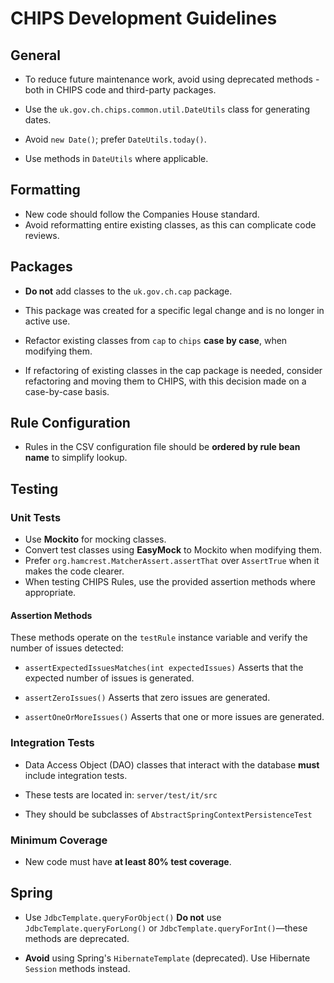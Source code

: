 # CHIPS Development Guidelines

## General

- To reduce future maintenance work, avoid using deprecated methods - both in
CHIPS code and third-party packages.
- Use the `uk.gov.ch.chips.common.util.DateUtils` class for generating
dates.

- Avoid `new Date()`; prefer `DateUtils.today()`.
- Use methods in `DateUtils` where applicable.

## Formatting

- New code should follow the Companies House standard.
- Avoid reformatting entire existing classes, as this can complicate code
reviews.

## Packages

- **Do not** add classes to the `uk.gov.ch.cap` package.

- This package was created for a specific legal change and is no longer in
active use.
- Refactor existing classes from `cap` to `chips` **case by case**, when
modifying them.
- If refactoring of existing classes in the cap package is needed, consider
refactoring and moving them to CHIPS, with this decision made on a case-by-case
basis.

## Rule Configuration

- Rules in the CSV configuration file should be **ordered by rule bean name**
to simplify lookup.

## Testing

### Unit Tests

- Use **Mockito** for mocking classes.
- Convert test classes using **EasyMock** to Mockito when modifying them.
- Prefer `org.hamcrest.MatcherAssert.assertThat` over `AssertTrue` when it
makes the code clearer.
- When testing CHIPS Rules, use the provided assertion methods where
appropriate.

#### Assertion Methods

These methods operate on the `testRule` instance variable and verify the number
of issues detected:

- `assertExpectedIssuesMatches(int expectedIssues)`
Asserts that the expected number of issues is generated.

- `assertZeroIssues()`
Asserts that zero issues are generated.

- `assertOneOrMoreIssues()`
Asserts that one or more issues are generated.

### Integration Tests

- Data Access Object (DAO) classes that interact with the database **must**
include integration tests.

- These tests are located in: `server/test/it/src`
- They should be subclasses of `AbstractSpringContextPersistenceTest`

### Minimum Coverage

- New code must have **at least 80% test coverage**.

## Spring

- Use `JdbcTemplate.queryForObject()`
**Do not** use `JdbcTemplate.queryForLong()` or
`JdbcTemplate.queryForInt()`—these methods are deprecated.

- **Avoid** using Spring's `HibernateTemplate` (deprecated).
Use Hibernate `Session` methods instead.
